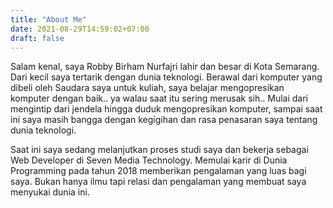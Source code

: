 ```yaml
---
title: "About Me"
date: 2021-08-29T14:59:02+07:00
draft: false
---
```


Salam kenal, saya Robby Birham Nurfajri lahir dan besar di Kota Semarang.
Dari kecil saya tertarik dengan dunia teknologi. Berawal dari komputer yang dibeli oleh Saudara saya untuk kuliah, saya belajar mengopresikan komputer dengan baik.. ya walau saat itu sering merusak sih..
Mulai dari mengintip dari jendela hingga duduk mengopresikan komputer, sampai saat ini saya masih bangga dengan kegigihan dan rasa penasaran saya tentang dunia teknologi.

Saat ini saya sedang melanjutkan proses studi saya dan bekerja sebagai Web Developer di Seven Media Technology. Memulai karir di Dunia Programming pada tahun 2018 memberikan pengalaman yang luas bagi saya. Bukan hanya ilmu tapi relasi dan pengalaman yang membuat saya menyukai dunia ini.